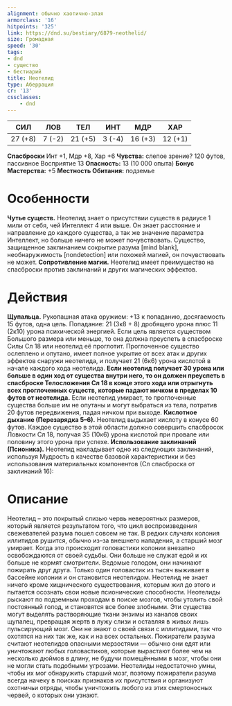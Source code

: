 ```yaml
---
alignment: обычно хаотично-злая
armorclass: '16'
hitpoints: '325'
link: https://dnd.su/bestiary/6879-neothelid/
size: Громадная
speed: '30'
tags:
- dnd
- существо
- бестиарий
title: Неотелид
type: Аберрация
cr: '13'
cssclasses:
    - dnd
---
```



| СИЛ | ЛОВ | ТЕЛ | ИНТ | МДР | ХАР |
|---|---|---|---|---|---|
| 27 (+8) | 7 (-2) | 21 (+5) | 3 (-4) | 16 (+3) | 12 (+1) |
**Спасброски** Инт +1, Мдр +8, Хар +6
**Чувства:** слепое зрение? 120 футов, пассивное Восприятие 13
**Опасность:** 13 (10 000 опыта)
**Бонус Мастерства:** +5
**Местность Обитания:** подземье


# Особенности
**Чутье существ.** Неотелид знает о присутствии существ в радиусе 1 мили от себя, чей Интеллект 4 или выше. Он знает расстояние и направление до каждого существа, а так же значение параметра Интеллект, но больше ничего не может почувствовать. Существо, защищенное заклинанием сокрытие разума [mind blank], необнаружимость [nondetection] или похожей магией, он почувствовать не может.
**Сопротивление магии.** Неотелид имеет преимущество на спасброски против заклинаний и других магических эффектов.


# Действия
**Щупальца.** Рукопашная атака оружием: +13 к попаданию, досягаемость 15 футов, одна цель. Попадание: 21 (3к8 + 8) дробящего урона плюс 11 (2к10) урона психической энергией. Если цель является существом Большого размера или меньше, то она должна преуспеть в спасброске Силы Сл 18 или неотелид её проглотит. Проглоченное существо ослеплено и опутано, имеет полное укрытие от всех атак и других эффектов снаружи неотелида, и получает 21 (6к6) урона кислотой в начале каждого хода неотелида.
**Если неотелид получает 30 урона или больше в один ход от существа внутри него, то он должен преуспеть в спасброске Телосложения Сл 18 в конце этого хода или отрыгнуть всех проглоченных существ, которые падают ничком в пределах 10 футов от неотелида.** Если неотелид умирает, то проглоченные существа больше им не опутаны и могут выбраться из тела, потратив 20 футов передвижения, падая ничком при выходе.
**Кислотное дыхание (Перезарядка 5–6).** Неотелид выдыхает кислоту в конусе 60 футов. Каждое существо в этой области должно совершить спасбросок Ловкости Сл 18, получая 35 (10к6) урона кислотой при провале или половину этого урона при успехе.
**Использование заклинаний (Псионика).** Неотелид накладывает одно из следующих заклинаний, используя Мудрость в качестве базовой характеристики и без использования материальных компонентов (Сл спасброска от заклинаний 16):


# Описание
Неотелид – это покрытый слизью червь невероятных размеров, который является результатом того, что цикл воспроизведения свежевателей разума пошел совсем не так. В редких случаях колония иллитидов рушится, обычно из–за внешнего нападения, а старший мозг умирает. Когда это происходит головастики колонии внезапно освобождаются от своей судьбы. Они больше не служат едой и их больше не кормят смотрители. Ведомые голодом, они начинают пожирать друг друга. Только один головастик из тысяч выживает в бассейне колонии и он становится неотелидом. Неотелид не знает ничего кроме хищнического существования, которым жил до этого и пытается осознать свои новые псионические способности. Неотелиды рыскают по подземным проходам в поиске мозгов, чтобы утолить свой постоянный голод, и становятся все более злобными. Эти существа могут выделять растворяющие ткани энзимы из каналов своих щупалец, превращая жертв в лужу слизи и оставляя в живых лишь пульсирующий мозг. Они не знают о своей связи с иллитидами, так что охотятся на них так же, как и на всех остальных. Пожиратели разума считают неотелидов опасными мерзостями — обычно они едят или уничтожают любых головастиков, которые вырастают более чем на несколько дюймов в длину, не будучи помещёнными в мозг, чтобы они не могли стать подобными угрозами. Неотелиды недостаточно умны, чтобы их мог обнаружить старший мозг, поэтому пожиратели разума всегда начеку в поисках признаков их присутствия и организуют охотничьи отряды, чтобы уничтожить любого из этих смертоносных червей, о которых они узнают.